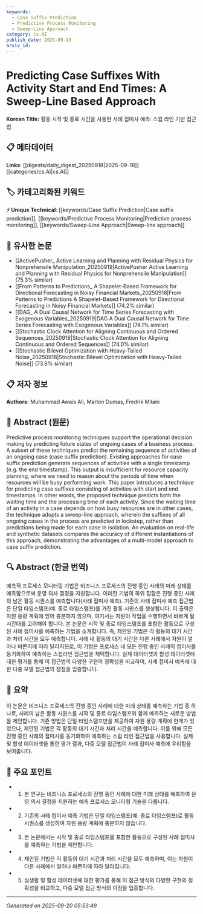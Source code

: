 ```yaml
---
keywords:
  - Case Suffix Prediction
  - Predictive Process Monitoring
  - Sweep-Line Approach
category: cs.AI
publish_date: 2025-09-18
arxiv_id:
---
```


<!-- KEYWORD_LINKING_METADATA:
{
  "processed_timestamp": "2025-09-22 22:15:07.750893",
  "vocabulary_version": "1.0",
  "selected_keywords": [
    "Case Suffix Prediction",
    "Predictive Process Monitoring",
    "Sweep-Line Approach"
  ],
  "rejected_keywords": [
    "Resource Capacity Planning"
  ],
  "similarity_scores": {
    "Case Suffix Prediction": 0.77,
    "Predictive Process Monitoring": 0.78,
    "Sweep-Line Approach": 0.75
  },
  "extraction_method": "AI_prompt_based",
  "budget_applied": true
}
-->

# Predicting Case Suffixes With Activity Start and End Times: A Sweep-Line Based Approach

**Korean Title:** 활동 시작 및 종료 시간을 사용한 사례 접미사 예측: 스윕 라인 기반 접근법

## 📋 메타데이터

**Links**: [[digests/daily_digest_20250918|2025-09-18]]      [[categories/cs.AI|cs.AI]]

## 🏷️ 카테고리화된 키워드
**⚡ Unique Technical**: [[keywords/Case Suffix Prediction|Case suffix prediction]], [[keywords/Predictive Process Monitoring|Predictive process monitoring]], [[keywords/Sweep-Line Approach|Sweep-line approach]]

## 🔗 유사한 논문
- [[ActivePusher_ Active Learning and Planning with Residual Physics for Nonprehensile Manipulation_20250919|ActivePusher Active Learning and Planning with Residual Physics for Nonprehensile Manipulation]] (75.3% similar)
- [[From Patterns to Predictions_ A Shapelet-Based Framework for Directional Forecasting in Noisy Financial Markets_20250918|From Patterns to Predictions A Shapelet-Based Framework for Directional Forecasting in Noisy Financial Markets]] (74.2% similar)
- [[DAG_ A Dual Causal Network for Time Series Forecasting with Exogenous Variables_20250919|DAG A Dual Causal Network for Time Series Forecasting with Exogenous Variables]] (74.1% similar)
- [[Stochastic Clock Attention for Aligning Continuous and Ordered Sequences_20250918|Stochastic Clock Attention for Aligning Continuous and Ordered Sequences]] (74.0% similar)
- [[Stochastic Bilevel Optimization with Heavy-Tailed Noise_20250918|Stochastic Bilevel Optimization with Heavy-Tailed Noise]] (73.8% similar)

## 📋 저자 정보

**Authors:** Muhammad Awais Ali, Marlon Dumas, Fredrik Milani

## 📄 Abstract (원문)

Predictive process monitoring techniques support the operational decision
making by predicting future states of ongoing cases of a business process. A
subset of these techniques predict the remaining sequence of activities of an
ongoing case (case suffix prediction). Existing approaches for case suffix
prediction generate sequences of activities with a single timestamp (e.g. the
end timestamp). This output is insufficient for resource capacity planning,
where we need to reason about the periods of time when resources will be busy
performing work. This paper introduces a technique for predicting case suffixes
consisting of activities with start and end timestamps. In other words, the
proposed technique predicts both the waiting time and the processing time of
each activity. Since the waiting time of an activity in a case depends on how
busy resources are in other cases, the technique adopts a sweep-line approach,
wherein the suffixes of all ongoing cases in the process are predicted in
lockstep, rather than predictions being made for each case in isolation. An
evaluation on real-life and synthetic datasets compares the accuracy of
different instantiations of this approach, demonstrating the advantages of a
multi-model approach to case suffix prediction.

## 🔍 Abstract (한글 번역)

예측적 프로세스 모니터링 기법은 비즈니스 프로세스의 진행 중인 사례의 미래 상태를 예측함으로써 운영 의사 결정을 지원합니다. 이러한 기법의 하위 집합은 진행 중인 사례의 남은 활동 시퀀스를 예측합니다(사례 접미사 예측). 기존의 사례 접미사 예측 접근법은 단일 타임스탬프(예: 종료 타임스탬프)를 가진 활동 시퀀스를 생성합니다. 이 출력은 자원 용량 계획에 있어 충분하지 않으며, 여기서는 자원이 작업을 수행하면서 바쁘게 될 시간대를 고려해야 합니다. 본 논문은 시작 및 종료 타임스탬프를 포함한 활동으로 구성된 사례 접미사를 예측하는 기법을 소개합니다. 즉, 제안된 기법은 각 활동의 대기 시간과 처리 시간을 모두 예측합니다. 사례 내 활동의 대기 시간은 다른 사례에서 자원이 얼마나 바쁜지에 따라 달라지므로, 이 기법은 프로세스 내 모든 진행 중인 사례의 접미사를 동기화하여 예측하는 스윕라인 접근법을 채택합니다. 실제 데이터셋과 합성 데이터셋에 대한 평가를 통해 이 접근법의 다양한 구현의 정확성을 비교하여, 사례 접미사 예측에 대한 다중 모델 접근법의 장점을 입증합니다.

## 📝 요약

이 논문은 비즈니스 프로세스의 진행 중인 사례에 대한 미래 상태를 예측하는 기법 중 하나로, 사례의 남은 활동 시퀀스를 시작 및 종료 타임스탬프와 함께 예측하는 새로운 방법을 제안합니다. 기존 방법은 단일 타임스탬프만을 제공하여 자원 용량 계획에 한계가 있었으나, 제안된 기법은 각 활동의 대기 시간과 처리 시간을 예측합니다. 이를 위해 모든 진행 중인 사례의 접미사를 동기화하여 예측하는 스윕 라인 접근법을 사용합니다. 실제 및 합성 데이터셋을 통한 평가 결과, 다중 모델 접근법이 사례 접미사 예측에 유리함을 보여줍니다.

## 🎯 주요 포인트

- 1. 본 연구는 비즈니스 프로세스의 진행 중인 사례에 대한 미래 상태를 예측하여 운영 의사 결정을 지원하는 예측 프로세스 모니터링 기술을 다룹니다.

- 2. 기존의 사례 접미사 예측 기법은 단일 타임스탬프(예: 종료 타임스탬프)로 활동 시퀀스를 생성하여 자원 용량 계획에 충분하지 않습니다.

- 3. 본 논문에서는 시작 및 종료 타임스탬프를 포함한 활동으로 구성된 사례 접미사를 예측하는 기법을 제안합니다.

- 4. 제안된 기법은 각 활동의 대기 시간과 처리 시간을 모두 예측하며, 이는 자원이 다른 사례에서 얼마나 바쁜지에 따라 달라집니다.

- 5. 실생활 및 합성 데이터셋에 대한 평가를 통해 이 접근 방식의 다양한 구현의 정확성을 비교하고, 다중 모델 접근 방식의 이점을 입증합니다.

---

*Generated on 2025-09-20 05:53:49*